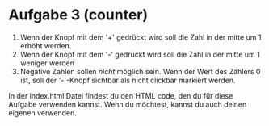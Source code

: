 # Aufgabe 3 (counter)
1. Wenn der Knopf mit dem '+' gedrückt wird soll die Zahl in der mitte um 1 erhöht werden.
2. Wenn der Knopf mit dem '-' gedrückt wird soll die Zahl in der mitte um 1 weniger werden
3. Negative Zahlen sollen *nicht* möglich sein. Wenn der Wert des Zählers 0 ist, soll der '-'-Knopf sichtbar als nicht clickbar markiert werden. 

In der index.html Datei findest du den HTML code, den du für diese Aufgabe verwenden kannst. Wenn du möchtest, kannst du auch deinen eigenen verwenden.

